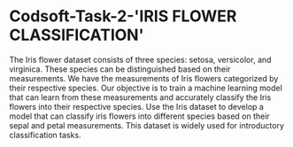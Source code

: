 # Codsoft-Task-2-'IRIS FLOWER CLASSIFICATION' 

The Iris flower dataset consists of three species: setosa, versicolor, and virginica. These species can be distinguished based on their measurements. We have the measurements of Iris flowers categorized by their respective species. Our objective is to train a machine learning model that can learn from these measurements and accurately classify the Iris flowers into their respective species. 
Use the Iris dataset to develop a model that can classify iris flowers into different species based on their sepal and petal measurements. This dataset is widely used for introductory classification tasks. 
